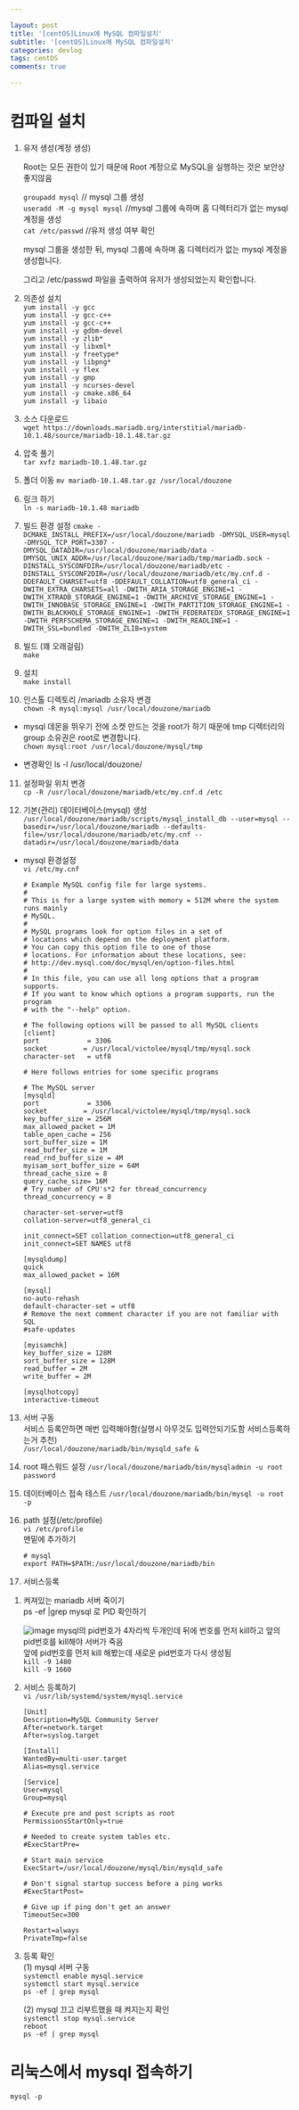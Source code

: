 ```yaml
---

layout: post
title: '[centOS]Linux에 MySQL 컴파일설치'
subtitle: '[centOS]Linux에 MySQL 컴파일설치'
categories: devlog
tags: centOS
comments: true

---
```



# 컴파일 설치

1. 유저 생성(계정 생성)


	Root는 모든 권한이 있기 때문에 Root 계정으로 MySQL을 실행하는 것은 보안상 좋지않음


	`groupadd mysql`  	// mysql 그룹 생성  
	`useradd -M -g mysql mysql`  //mysql 그룹에 속하며 홈 디렉터리가 없는 mysql 계정을 생성  
	`cat /etc/passwd`  		//유저 생성 여부 확인  

	mysql 그룹을 생성한 뒤, mysql 그룹에 속하며 홈 디렉터리가 없는 mysql 계정을 생성합니다.

	그리고 /etc/passwd 파일을 출력하여 유저가 생성되었는지 확인합니다.

2. 의존성 설치  
`yum install -y gcc`  
`yum install -y gcc-c++`  
`yum install -y gcc-c++`  
`yum install -y gdbm-devel`  
`yum install -y zlib*`  
`yum install -y libxml*`  
`yum install -y freetype*`  
`yum install -y libpng*`  
`yum install -y flex`  
`yum install -y gmp`  
`yum install -y ncurses-devel`  
`yum install -y cmake.x86_64`  
`yum install -y libaio `  

3. 소스 다운로드  
`wget https://downloads.mariadb.org/interstitial/mariadb-10.1.48/source/mariadb-10.1.48.tar.gz`  

4. 압축 풀기  
`tar xvfz mariadb-10.1.48.tar.gz`

5. 폴더 이동
`mv mariadb-10.1.48.tar.gz /usr/local/douzone`

6. 링크 하기  
`ln -s mariadb-10.1.48 mariadb`

7. 빌드 환경 설정
`cmake -DCMAKE_INSTALL_PREFIX=/usr/local/douzone/mariadb -DMYSQL_USER=mysql -DMYSQL_TCP_PORT=3307 -DMYSQL_DATADIR=/usr/local/douzone/mariadb/data -DMYSQL_UNIX_ADDR=/usr/local/douzone/mariadb/tmp/mariadb.sock -DINSTALL_SYSCONFDIR=/usr/local/douzone/mariadb/etc -DINSTALL_SYSCONF2DIR=/usr/local/douzone/mariadb/etc/my.cnf.d -DDEFAULT_CHARSET=utf8 -DDEFAULT_COLLATION=utf8_general_ci -DWITH_EXTRA_CHARSETS=all -DWITH_ARIA_STORAGE_ENGINE=1 -DWITH_XTRADB_STORAGE_ENGINE=1 -DWITH_ARCHIVE_STORAGE_ENGINE=1 -DWITH_INNOBASE_STORAGE_ENGINE=1 -DWITH_PARTITION_STORAGE_ENGINE=1 -DWITH_BLACKHOLE_STORAGE_ENGINE=1 -DWITH_FEDERATEDX_STORAGE_ENGINE=1 -DWITH_PERFSCHEMA_STORAGE_ENGINE=1 -DWITH_READLINE=1 -DWITH_SSL=bundled -DWITH_ZLIB=system`

8. 빌드  (꽤 오래걸림)  
`make`  

9. 설치  
`make install`  

10. 인스톨 디렉토리 /mariadb 소유자 변경  
`chown -R mysql:mysql /usr/local/douzone/mariadb`

- mysql 데몬을 뛰우기 전에 소켓 만드는 것을 root가 하기 때문에 tmp 디렉터리의 group 소유권은 root로 변경합니다.  
`chown mysql:root /usr/local/douzone/mysql/tmp`
	
- 변경확인
	ls -l /usr/local/douzone/



11. 설정파일 위치 변경  
`cp -R /usr/local/douzone/mariadb/etc/my.cnf.d /etc`

12. 기본(관리) 데이터베이스(mysql) 생성  
`/usr/local/douzone/mariadb/scripts/mysql_install_db --user=mysql --basedir=/usr/local/douzone/mariadb --defaults-file=/usr/local/douzone/mariadb/etc/my.cnf --datadir=/usr/local/douzone/mariadb/data`

- mysql 환경설정  
	`vi /etc/my.cnf`
	```
	# Example MySQL config file for large systems.
	#
	# This is for a large system with memory = 512M where the system runs mainly
	# MySQL.
	#
	# MySQL programs look for option files in a set of
	# locations which depend on the deployment platform.
	# You can copy this option file to one of those
	# locations. For information about these locations, see:
	# http://dev.mysql.com/doc/mysql/en/option-files.html
	#
	# In this file, you can use all long options that a program supports.
	# If you want to know which options a program supports, run the program
	# with the "--help" option.

	# The following options will be passed to all MySQL clients
	[client]
	port            = 3306
	socket         = /usr/local/victolee/mysql/tmp/mysql.sock
	character-set   = utf8

	# Here follows entries for some specific programs

	# The MySQL server
	[mysqld]
	port            = 3306
	socket         = /usr/local/victolee/mysql/tmp/mysql.sock
	key_buffer_size = 256M
	max_allowed_packet = 1M
	table_open_cache = 256
	sort_buffer_size = 1M
	read_buffer_size = 1M
	read_rnd_buffer_size = 4M
	myisam_sort_buffer_size = 64M
	thread_cache_size = 8
	query_cache_size= 16M
	# Try number of CPU's*2 for thread_concurrency
	thread_concurrency = 8

	character-set-server=utf8
	collation-server=utf8_general_ci

	init_connect=SET collation_connection=utf8_general_ci
	init_connect=SET NAMES utf8

	[mysqldump]
	quick
	max_allowed_packet = 16M

	[mysql]
	no-auto-rehash
	default-character-set = utf8
	# Remove the next comment character if you are not familiar with SQL
	#safe-updates

	[myisamchk]
	key_buffer_size = 128M
	sort_buffer_size = 128M
	read_buffer = 2M
	write_buffer = 2M

	[mysqlhotcopy]
	interactive-timeout
	```
13. 서버 구동   
서비스 등록안하면 매번 입력해야함(실행시 아무것도 입력안되기도함 서비스등록하는거 추천)  
`/usr/local/douzone/mariadb/bin/mysqld_safe &`

14. root 패스워드 설정
`/usr/local/douzone/mariadb/bin/mysqladmin -u root password`

15. 데이터베이스 접속 테스트
`/usr/local/douzone/mariadb/bin/mysql -u root -p`

16. path 설정(/etc/profile)  
`vi /etc/profile`  
맨밑에 추가하기  
	```
	# mysql
	export PATH=$PATH:/usr/local/douzone/mariadb/bin
	```

17. 서비스등록  
1) 켜져있는 mariadb 서버 죽이기  
 	ps -ef |grep mysql 로 PID 확인하기
	
	![image](https://user-images.githubusercontent.com/60701130/155153637-3f07e336-4968-41c1-a4cd-5852dbc4e5cb.png)
	mysql의 pid번호가 4자리씩 두개인데 뒤에 번호를 먼저 kill하고 앞의 pid번호를 kill해야 서버가 죽음    
	앞에 pid번호를 먼저 kill 해봤는데 새로운 pid번호가 다시 생성됨  
	`kill -9 1480`  
	`kill -9 1660`  

2) 서비스 등록하기  
	`vi /usr/lib/systemd/system/mysql.service`
	```
	[Unit]
	Description=MySQL Community Server
	After=network.target
	After=syslog.target

	[Install]
	WantedBy=multi-user.target
	Alias=mysql.service

	[Service]
	User=mysql
	Group=mysql

	# Execute pre and post scripts as root
	PermissionsStartOnly=true

	# Needed to create system tables etc.
	#ExecStartPre=

	# Start main service
	ExecStart=/usr/local/douzone/mysql/bin/mysqld_safe

	# Don't signal startup success before a ping works
	#ExecStartPost=

	# Give up if ping don't get an answer
	TimeoutSec=300

	Restart=always
	PrivateTmp=false
	```

3) 등록 확인  
	(1) mysql 서버 구동  
	`systemctl enable mysql.service`  
	`systemctl start mysql.service`  
	`ps -ef | grep mysql`    

	(2) mysql 끄고 리부트했을 때 켜지는지 확인  
	`systemctl stop mysql.service`  
	`reboot`  
	`ps -ef | grep mysql`  


# 리눅스에서 mysql 접속하기  
`mysql -p`